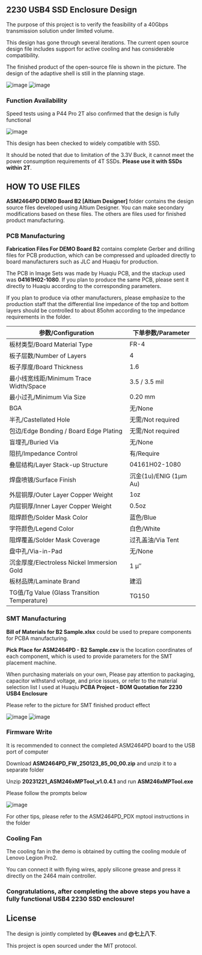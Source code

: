 
## 2230 USB4 SSD Enclosure Design


The purpose of this project is to verify the feasibility of a 40Gbps transmission solution under limited volume. 

This design has gone through several iterations. The current open source design file includes support for active cooling and has considerable compatibility.

The finished product of the open-source file is shown in the picture. The design of the adaptive shell is still in the planning stage.

![image](https://github.com/Leaves232/2230-USB4-SSD-Enclosure-Design/blob/main/USB4%202230%20Enclosure%20Images/QQ%E5%9B%BE%E7%89%87202506080921849.jpg)
![image](https://github.com/Leaves232/2230-USB4-SSD-Enclosure-Design/blob/main/USB4%202230%20Enclosure%20Images/QQ%E5%9B%BE%E7%89%8720250608104204.jpg)


### Function Availability

Speed ​​tests using a P44 Pro 2T also confirmed that the design is fully functional

![image](https://github.com/Leaves232/2230-USB4-SSD-Enclosure-Design/blob/main/USB4%202230%20Enclosure%20Images/QQ%E5%9B%BE%E7%89%8720250608104810.png)


This design has been checked to widely compatible with SSD.

It should be noted that due to limitation of the 3.3V Buck, it cannot meet the power consumption requirements of 4T SSDs. **Please use it with SSDs within 2T**.



## HOW TO USE FILES



**ASM2464PD DEMO Board B2 [Altium Designer]** folder contains the design source files developed using Altium Designer. You can make secondary modifications based on these files. The others are files used for finished product manufacturing.


### PCB Manufacturing


**Fabrication Files For DEMO Board B2** contains complete Gerber and drilling files for PCB production, which can be compressed and uploaded directly to board manufacturers such as JLC and Huaqiu for production. 

The PCB in Image Sets was made by Huaqiu PCB, and the stackup used was **04161H02-1080**. If you plan to produce the same PCB, please sent it directly to Huaqiu according to the corresponding parameters. 

If you plan to produce via other manufacturers, please emphasize to the production staff that the differential line impedance of the top and bottom layers should be controlled to about 85ohm according to the impedance requirements in the folder.

| 参数/Configuration    | 下单参数/Parameter|
| --------------------- | --------------------- |
|板材类型/Board Material Type      | FR-4      |
| 板子层数/Number of Layers   | 4        |
| 板子厚度/Board Thickness   | 1.6      |
| 最小线宽线距/Minimum Trace Width/Space   | 3.5 / 3.5 mil        |
| 最小过孔/Minimum Via Size   | 0.20 mm        |
| BGA   | 无/None      |
| 半孔/Castellated Hole   | 无需/Not required        |
| 包边/Edge Bonding / Board Edge Plating   | 无需/Not required        |
| 盲埋孔/Buried Via  | 无/None       |
| 阻抗/Impedance Control  | 有/Require        |
| 叠层结构/Layer Stack-up Structure   | 04161H02-1080       |
| 焊盘喷镀/Surface Finish   | 沉金(1u)/ENIG (1μm Au)       |
| 外层铜厚/Outer Layer Copper Weight   | 1oz        |
| 内层铜厚/Inner Layer Copper Weight   | 0.5oz      |
| 阻焊颜色/Solder Mask Color   | 蓝色/Blue       |
| 字符颜色/Legend Color   | 白色/White       |
| 阻焊覆盖/Solder Mask Coverage  | 过孔盖油/Via Tent       |
| 盘中孔/Via-in-Pad  | 无/None        |
| 沉金厚度/Electroless Nickel Immersion Gold  | 1 μ″        |
| 板材品牌/Laminate Brand   | 建滔        |
| TG值/Tg Value (Glass Transition Temperature)   | TG150        |



### SMT Manufacturing


**Bill of Materials for B2 Sample.xlsx** could be used to prepare components for PCBA manufacturing.

**Pick Place for ASM2464PD - B2 Sample.csv** is the location coordinates of each component, which is used to provide parameters for the SMT placement machine.

 When purchasing materials on your own, Please pay attention to packaging, capacitor withstand voltage, and price issues, or refer to the material selection list I used at Huaqiu **PCBA Project - BOM Quotation for 2230 USB4 Enclosure**

Please refer to the picture for SMT finished product effect

![image](https://github.com/Leaves232/2230-USB4-SSD-Enclosure-Design/blob/main/USB4%202230%20Enclosure%20Images/QQ%E5%9B%BE%E7%89%8720250607053230.png)
![image](https://github.com/Leaves232/2230-USB4-SSD-Enclosure-Design/blob/main/USB4%202230%20Enclosure%20Images/QQ%E5%9B%BE%E7%89%8720250607053236.png)



### Firmware Write


It is recommended to connect the completed ASM2464PD board to the USB port of computer

Download **ASM2464PD_FW_250123_85_00_00.zip** and unzip it to a separate folder

Unzip **20231221_ASM246xMPTool_v1.0.4.1** and run **ASM246xMPTool.exe**

Please follow the prompts below

![image](https://github.com/Leaves232/2230-USB4-SSD-Enclosure-Design/blob/main/USB4%202230%20Enclosure%20Images/v2-363b0b96c0792ce4a40c8168746c58be_1440w.png)

For other tips, please refer to the ASM2464PD_PDX mptool instructions in the folder


### Cooling Fan

The cooling fan in the demo is obtained by cutting the cooling module of Lenovo Legion Pro2.

You can connect it with flying wires, apply silicone grease and press it directly on the 2464 main controller.






### Congratulations, after completing the above steps you have a fully functional USB4 2230 SSD enclosure!




## License

The design is jointly completed by **@Leaves** and **@七上八下**. 

This project is open sourced under the MIT protocol.

